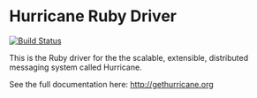 Hurricane Ruby Driver
=====================

[![Build Status](https://secure.travis-ci.org/hurricane/driver-ruby.png?branch=master)](http://travis-ci.org/hurricane/driver-ruby)

This is the Ruby driver for the the scalable, extensible, distributed
messaging system called Hurricane.

See the full documentation here: http://gethurricane.org
